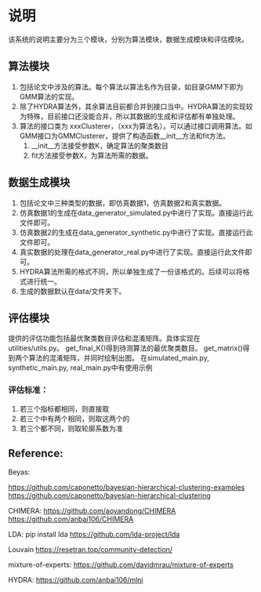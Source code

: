 # 说明

该系统的说明主要分为三个模块，分别为算法模块，数据生成模块和评估模块。

## 算法模块
1. 包括论文中涉及的算法。每个算法以算法名作为目录，如目录GMM下即为GMM算法的实现。
2. 除了HYDRA算法外，其余算法目前都合并到接口当中。HYDRA算法的实现较为特殊，目前接口还没能合并，所以其数据的生成和评估都有单独处理。
3. 算法的接口类为 xxxClusterer，（xxx为算法名）。可以通过接口调用算法。如GMM接口为GMMClusterer，提供了构造函数__init__方法和fit方法。
   1. __init__方法接受参数K，确定算法的聚类数目
   2. fit方法接受参数X，为算法所需的数据。



## 数据生成模块
1. 包括论文中三种类型的数据，即仿真数据1，仿真数据2和真实数据。
2. 仿真数据1的生成在data_generator_simulated.py中进行了实现。直接运行此文件即可。
3. 仿真数据2的生成在data_generator_synthetic.py中进行了实现。直接运行此文件即可。
4. 真实数据的处理在data_generator_real.py中进行了实现。直接运行此文件即可。
5. HYDRA算法所需的格式不同，所以单独生成了一份该格式的。后续可以将格式进行统一。
6. 生成的数据默认在data/文件夹下。
   
## 评估模块
提供的评估功能包括最优聚类数目评估和混淆矩阵。具体实现在utilities/utils.py。
get_final_K()得到待测算法的最优聚类数目。
get_matrix()得到两个算法的混淆矩阵，并同时绘制出图。
在simulated_main.py, synthetic_main.py, real_main.py中有使用示例

### 评估标准：
1. 若三个指标都相同，则直接取
2. 若三个中有两个相同，则取这两个的
3. 若三个都不同，则取轮廓系数为准

## Reference:

Beyas: 

https://github.com/caponetto/bayesian-hierarchical-clustering-examples
https://github.com/caponetto/bayesian-hierarchical-clustering

CHIMERA:
https://github.com/aoyandong/CHIMERA
https://github.com/anbai106/CHIMERA

LDA:
pip install lda
https://github.com/lda-project/lda

Louvain
https://resetran.top/community-detection/

mixture-of-experts:
https://github.com/davidmrau/mixture-of-experts


HYDRA:
https://github.com/anbai106/mlni
